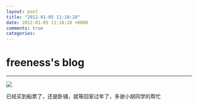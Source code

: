 ```yaml
---
layout: post
title: "2012-01-05 11:18:28"
date: 2012-01-05 11:18:28 +0800
comments: true
categories: 
---
```


# freeness's blog

----------

![](http://okqmqrbgo.bkt.clouddn.com/201201051118281.jpg)

>
已经买到船票了，还是卧铺，就等回家过年了，多谢小胡同学的帮忙